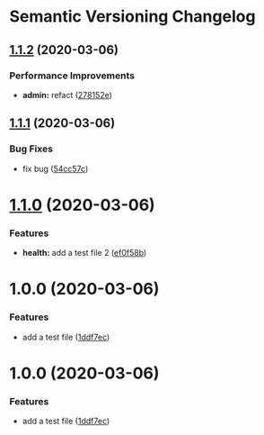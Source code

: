 # Semantic Versioning Changelog

## [1.1.2](https://github.com/joaoulian/semver-poc/compare/v1.1.1...v1.1.2) (2020-03-06)


### Performance Improvements

* **admin:** refact ([278152e](https://github.com/joaoulian/semver-poc/commit/278152efcfba9bb2c50a0ee65335df5a5d2da2a1))

## [1.1.1](https://github.com/joaoulian/semver-poc/compare/v1.1.0...v1.1.1) (2020-03-06)


### Bug Fixes

* fix bug ([54cc57c](https://github.com/joaoulian/semver-poc/commit/54cc57c03d90ae58112fb34ac1f94be91e3fb1a2))

# [1.1.0](https://github.com/joaoulian/semver-poc/compare/v1.0.0...v1.1.0) (2020-03-06)


### Features

* **health:** add a test file 2 ([ef0f58b](https://github.com/joaoulian/semver-poc/commit/ef0f58bf8e29911c0cab396c7c00f9e9fa964dda))

# 1.0.0 (2020-03-06)


### Features

* add a test file ([1ddf7ec](https://github.com/joaoulian/semver-poc/commit/1ddf7ece8f9b37d3a358ea4cf225cdaf5cab3a2d))

# 1.0.0 (2020-03-06)


### Features

* add a test file ([1ddf7ec](https://github.com/joaoulian/semver-poc/commit/1ddf7ece8f9b37d3a358ea4cf225cdaf5cab3a2d))
